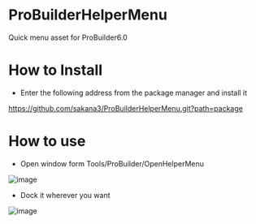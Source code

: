 # ProBuilderHelperMenu

Quick menu asset for ProBuilder6.0

# How to Install

- Enter the following address from the package manager and install it

https://github.com/sakana3/ProBuilderHelperMenu.git?path=package

# How to use

- Open window form Tools/ProBuilder/OpenHelperMenu

![image](https://github.com/user-attachments/assets/9db49d7e-1a82-495b-a26c-27acb5eeac32)

- Dock it wherever you want

![image](https://github.com/user-attachments/assets/69e6a80a-b4d7-4a54-a3b3-44cd8bd0eaff)
